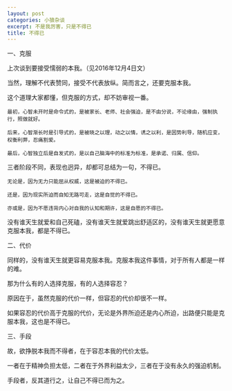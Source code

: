 ```yaml
---
layout: post
categories: 小狼杂谈
excerpt: 不是我厉害，只是不得已
title: 不得已
---
```


一、克服

上次谈到要接受懦弱的本我。（见2016年12月4日文）

当然，理解不代表赞同，接受不代表放纵。简而言之，还要克服本我。

这个道理大家都懂，但克服的方式，却不妨审视一番。

	最初，心智未开时是命令式的，是被家长、老师、社会强迫，是不由分说，不论缘由，强制执行，照做就好。

	后来，心智渐长时是引导式的，是被晓之以理，动之以情，诱之以利，是因势利导，随机应变，权衡利弊，忍痛割爱。

	最后，心智独立后是自发式的，是以自己脑海中的标准为标准，是承诺、归属、信仰。

三者阶段不同，表现也迥异，却都可总结为一句，不得已。

	无论是，因为无力只能屈从权威，这是被迫的不得已。

	还是，因为现实所迫而自知无路可走，这是自觉的不得已。

	亦或是，因为不愿违背内心对自我的认知和期许，这是自愿的不得已。

没有谁天生就爱和自己死磕，没有谁天生就爱跳出舒适区的，没有谁天生就更愿意克服本我，都是不得已。

二、代价

同样的，没有谁天生就更容易克服本我。克服本我这件事情，对于所有人都是一样的难。

那为什么有的人选择克服，有的人选择容忍？

原因在于，虽然克服的代价一样，但容忍的代价却很不一样。

如果容忍的代价高于克服的代价，无论是外界所迫还是内心所迫，出路便只能是克服本我，这也是不得已。

三、手段

故，欲挣脱本我而不得者，在于容忍本我的代价太低。

一者在于精神负担太低，二者在于外界利益太少，三者在于没有永久的强迫机制。

手段者，反其道行之，让自己不得已而为之。
